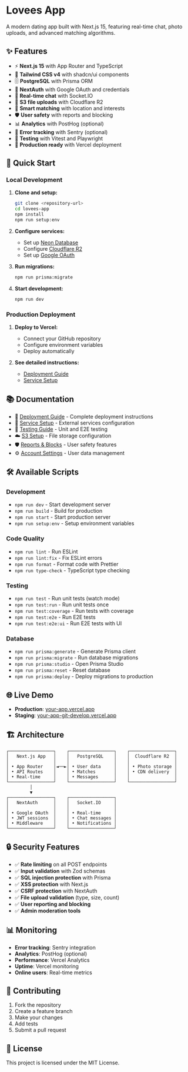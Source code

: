 # Lovees App

A modern dating app built with Next.js 15, featuring real-time chat, photo uploads, and advanced matching algorithms.

## ✨ Features

- ⚡ **Next.js 15** with App Router and TypeScript
- 🎨 **Tailwind CSS v4** with shadcn/ui components
- 🗄️ **PostgreSQL** with Prisma ORM
- 🔐 **NextAuth** with Google OAuth and credentials
- 💬 **Real-time chat** with Socket.IO
- 📁 **S3 file uploads** with Cloudflare R2
- 🎯 **Smart matching** with location and interests
- 🛡️ **User safety** with reports and blocking
- 📊 **Analytics** with PostHog (optional)
- 🐛 **Error tracking** with Sentry (optional)
- 🧪 **Testing** with Vitest and Playwright
- 🚀 **Production ready** with Vercel deployment

## 🚀 Quick Start

### Local Development

1. **Clone and setup:**
   ```bash
   git clone <repository-url>
   cd lovees-app
   npm install
   npm run setup:env
   ```

2. **Configure services:**
   - Set up [Neon Database](https://neon.tech)
   - Configure [Cloudflare R2](https://dash.cloudflare.com)
   - Set up [Google OAuth](https://console.cloud.google.com)

3. **Run migrations:**
   ```bash
   npm run prisma:migrate
   ```

4. **Start development:**
   ```bash
   npm run dev
   ```

### Production Deployment

1. **Deploy to Vercel:**
   - Connect your GitHub repository
   - Configure environment variables
   - Deploy automatically

2. **See detailed instructions:**
   - [Deployment Guide](DEPLOYMENT.md)
   - [Service Setup](SETUP_SERVICES.md)

## 📚 Documentation

- 🚀 [Deployment Guide](DEPLOYMENT.md) - Complete deployment instructions
- 🔧 [Service Setup](SETUP_SERVICES.md) - External services configuration
- 🧪 [Testing Guide](TESTING.md) - Unit and E2E testing
- ☁️ [S3 Setup](S3_SETUP.md) - File storage configuration
- 🛡️ [Reports & Blocks](REPORTS_AND_BLOCKS.md) - User safety features
- ⚙️ [Account Settings](ACCOUNT_SETTINGS.md) - User data management

## 🛠️ Available Scripts

### Development
- `npm run dev` - Start development server
- `npm run build` - Build for production
- `npm run start` - Start production server
- `npm run setup:env` - Setup environment variables

### Code Quality
- `npm run lint` - Run ESLint
- `npm run lint:fix` - Fix ESLint errors
- `npm run format` - Format code with Prettier
- `npm run type-check` - TypeScript type checking

### Testing
- `npm run test` - Run unit tests (watch mode)
- `npm run test:run` - Run unit tests once
- `npm run test:coverage` - Run tests with coverage
- `npm run test:e2e` - Run E2E tests
- `npm run test:e2e:ui` - Run E2E tests with UI

### Database
- `npm run prisma:generate` - Generate Prisma client
- `npm run prisma:migrate` - Run database migrations
- `npm run prisma:studio` - Open Prisma Studio
- `npm run prisma:reset` - Reset database
- `npm run prisma:deploy` - Deploy migrations to production

## 🌐 Live Demo

- **Production**: [your-app.vercel.app](https://your-app.vercel.app)
- **Staging**: [your-app-git-develop.vercel.app](https://your-app-git-develop.vercel.app)

## 🏗️ Architecture

```
┌─────────────────┐    ┌─────────────────┐    ┌─────────────────┐
│   Next.js App   │    │   PostgreSQL    │    │  Cloudflare R2  │
│                 │    │                 │    │                 │
│ • App Router    │◄──►│ • User data     │    │ • Photo storage │
│ • API Routes    │    │ • Matches       │    │ • CDN delivery  │
│ • Real-time     │    │ • Messages      │    │                 │
└─────────────────┘    └─────────────────┘    └─────────────────┘
         │
         ▼
┌─────────────────┐    ┌─────────────────┐
│   NextAuth      │    │   Socket.IO     │
│                 │    │                 │
│ • Google OAuth  │    │ • Real-time     │
│ • JWT sessions  │    │ • Chat messages │
│ • Middleware    │    │ • Notifications │
└─────────────────┘    └─────────────────┘
```

## 🔒 Security Features

- ✅ **Rate limiting** on all POST endpoints
- ✅ **Input validation** with Zod schemas
- ✅ **SQL injection protection** with Prisma
- ✅ **XSS protection** with Next.js
- ✅ **CSRF protection** with NextAuth
- ✅ **File upload validation** (type, size, count)
- ✅ **User reporting and blocking**
- ✅ **Admin moderation tools**

## 📊 Monitoring

- **Error tracking**: Sentry integration
- **Analytics**: PostHog (optional)
- **Performance**: Vercel Analytics
- **Uptime**: Vercel monitoring
- **Online users**: Real-time metrics

## 🤝 Contributing

1. Fork the repository
2. Create a feature branch
3. Make your changes
4. Add tests
5. Submit a pull request

## 📄 License

This project is licensed under the MIT License.